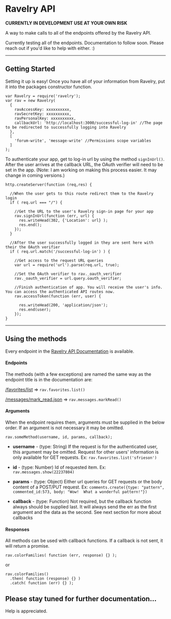 # Ravelry API

**CURRENTLY IN DEVELOPMENT USE AT YOUR OWN RISK**

A way to make calls to all of the endpoints offered by the Ravelry API.

Currently testing all of the endpoints. Documentation to follow soon.
Please reach out if you'd like to help with either. :)

***

## Getting Started
Setting it up is easy!  Once you have all of your information from Ravelry, put it into the packages constructor function.

```
var Ravelry = require('ravelry');
var rav = new Ravelry(
  {
    ravAccessKey: xxxxxxxxxx,
    ravSecretKey: xxxxxxxxxx,
    ravPersonalKey: xxxxxxxxxx,
    callbackUrl: 'http://localhost:3000/successful-log-in' //The page to be redirected to successfully logging into Ravelry
  },
  [
    'forum-write', 'message-write' //Permissions scope variables
  ]
);
```

To authenticate your app, get to log-in url by using the method `signInUrl()`.  After the user arrives at the callback URL, the OAuth verifier will need to be set in the app. (Note: I am working on making this process easier.  It may change in coming versions.)

```
http.createServer(function (req,res) {

  //When the user gets to this route redirect them to the Ravelry login
  if ( req.url === "/") {

    //Get the URL to the user's Ravelry sign-in page for your app
    rav.signInUrl(function (err, url) {
      res.writeHead(302, {'Location': url} );
      res.end();
    });
  }

  //After the user successfully logged in they are sent here with their the OAuth verifier
  if ( req.url.match('/successful-log-in') ) {

    //Get access to the request URL queries
    var url = require('url').parse(req.url, true);

    //Set the OAuth verifier to rav._oauth_verifier
    rav._oauth_verifier = url.query.oauth_verifier;

    //Finish authentication of app. You will receive the user's info. You can access the authenticated API routes now.
    rav.accessToken(function (err, user) {

      res.writeHead(200, 'application/json');
      res.end(user);
    });
}
```
***

## Using the methods


Every endpoint in the [Ravelry API Documentation](http://www.ravelry.com/api) is available.

#### Endpoints

The methods (with a few exceptions) are named the same way as the endpoint title is in the documentation are:

[/favorites/list](http://www.ravelry.com/api#favorites_list) => `rav.favorites.list()`

[/messages/mark_read.json](http://www.ravelry.com/api#messages_mark_read) => `rav.messages.markRead()`


#### Arguments

When the endpoint requires them, arguments must be supplied in the below order. If an argument is not necessary it may be omitted.
```
rav.someMethod(username, id, params, callback);
```

- **username** - (type: String) If the request is for the authenticated user, this argument may be omitted.  Request for other users' information is only available for GET requests.
Ex: `rav.favorites.list('sfrieson')`

- **id** - (type: Number) Id of requested item.
Ex: `rav.messages.show(22237804)`

- **params** - (type: Object) Either url queries for GET requests or the body content of a POST/PUT request.
Ex: `comments.create({type: "pattern", commented_id:573, body: "Wow!  What a wonderful pattern!"})`

- **callback** - (type: Function) Not required, but the callback function always should be supplied last. It will always send the err as the first argument and the data as the second. See next section for more about callbacks


#### Responses

All methods can be used with callback functions. If a callback is not sent, it will return a promise.

```
rav.colorFamilies( function (err, response) {} );
```
or
```
rav.colorFamilies()
  .then( function (response) {} )
  .catch( function (err) {} );
```

## Please stay tuned for further documentation...
Help is appreciated.
